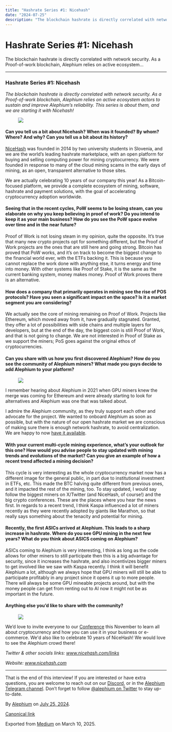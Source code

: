 ```yaml
---
title: "Hashrate Series #1: Nicehash"
date: "2024-07-25"
description: "The blockchain hashrate is directly correlated with network security. As a Proof-of-work blockchain, Alephium relies on active ecosystem…"
---
```


<div>

# Hashrate Series \#1: Nicehash

</div>

<div class="section p-summary" field="subtitle">

The blockchain hashrate is directly correlated with network security. As a Proof-of-work blockchain, Alephium relies on active ecosystem…

</div>

<div class="section e-content" field="body">

<div id="17c5" class="section section section--body section--first">

<div class="section-divider">

------------------------------------------------------------------------

</div>

<div class="section-content">

<div class="section-inner sectionLayout--insetColumn">

### Hashrate Series \#1: Nicehash

*The blockchain hashrate is directly correlated with network security. As a Proof-of-work blockchain, Alephium relies on active ecosystem actors to sustain and improve Alephium’s reliability. This series is about them, and we are starting it with Nicehash!*

<figure id="26e5" class="graf graf--figure graf-after--p">
<img src="https://cdn-images-1.medium.com/max/800/0*5P391el9NoWoMQHl" class="graf-image" data-image-id="0*5P391el9NoWoMQHl" data-width="1200" data-height="630" data-is-featured="true" />
</figure>

#### Can you tell us a bit about Nicehash? When was it founded? By whom? Where? And why? Can you tell us a bit about its history?

<a href="https://www.nicehash.com/" class="markup--anchor markup--p-anchor" data-href="https://www.nicehash.com/" rel="noopener" target="_blank">NiceHash</a> was founded in 2014 by two university students in Slovenia, and we are the world’s leading hashrate marketplace, with an open platform for buying and selling computing power for mining cryptocurrency. We were founded in response to many of the cloud mining scams in the early days of mining, as an open, transparent alternative to those sites.

We are actually celebrating 10 years of our company this year! As a Bitcoin-focused platform, we provide a complete ecosystem of mining, software, hashrate and payment solutions, with the goal of accelerating cryptocurrency adoption worldwide.

#### Seeing that in the recent cycles, PoW seems to be losing steam, can you elaborate on why you keep believing in proof of work? Do you intend to keep it as your main business? How do you see the PoW space evolve over time and in the near future?

Proof of Work is not losing steam in my opinion, quite the opposite. It’s true that many new crypto projects opt for something different, but the Proof of Work projects are the ones that are still here and going strong. Bitcoin has proved that PoW works, and it’s on track to become the biggest change to the financial world ever, with the ETFs backing it. This is because you cannot replace the work done with anything else, it turns energy and time into money. With other systems like Proof of Stake, it is the same as the current banking system, money makes money. Proof of Work proves there is an alternative.

#### How does a company that primarily operates in mining see the rise of POS protocols? Have you seen a significant impact on the space? Is it a market segment you are considering?

We actually see the core of mining remaining on Proof of Work. Projects like Ethereum, which moved away from it, have gradually stagnated. Granted, they offer a lot of possibilities with side chains and multiple layers for developers, but at the end of the day, the biggest coin is still Proof of Work, and that is not going to change. We are not interested in Proof of Stake as we support the miners; PoS goes against the original ethos of cryptocurrencies.

#### Can you share with us how you first discovered Alephium? How do you see the community of Alephium miners? What made you guys decide to add Alephium to your platform?

<figure id="a6c4" class="graf graf--figure graf-after--h4">
<img src="https://cdn-images-1.medium.com/max/800/1*x1dwi75LSrzStGfDmtYZZg.png" class="graf-image" data-image-id="1*x1dwi75LSrzStGfDmtYZZg.png" data-width="1893" data-height="980" />
</figure>

I remember hearing about Alephium in 2021 when GPU miners knew the merge was coming for Ethereum and were already starting to look for alternatives and Alephium was one that was talked about.

I admire the Alephium community, as they truly support each other and advocate for the project. We wanted to onboard Alephium as soon as possible, but with the nature of our open hashrate market we are conscious of making sure there is enough network hashrate, to avoid centralization. We are happy to now <a href="https://www.nicehash.com/my/marketplace/ALEPHIUM" class="markup--anchor markup--p-anchor" data-href="https://www.nicehash.com/my/marketplace/ALEPHIUM" rel="noopener" target="_blank">have it available</a>.

#### With your current multi-cycle mining experience, what’s your outlook for this one? How would you advise people to stay updated with mining trends and evolutions of the market? Can you give an example of how a recent trend affected a mining decision?

This cycle is very interesting as the whole cryptocurrency market now has a different image for the general public, in part due to institutional investment in ETFs, etc. This made the BTC halving quite different from previous ones, and it impacted the rest of the mining, too. To stay updated, I would say follow the biggest miners on X/Twitter (and NiceHash, of course!) and the big crypto conferences. These are the places where you hear the news first. In regards to a recent trend, I think Kaspa influenced a lot of miners recently as they were recently adopted by giants like Marathon, so that really says something about the tenacity and potential for mining.

#### Recently, the first ASICs arrived at Alephium. This leads to a sharp increase in hashrate. Where do you see GPU mining in the next few years? What do you think about ASICS coming on Alephium?

ASICs coming to Alephium is very interesting, I think as long as the code allows for other miners to still participate then this is a big advantage for security, since it increases the hashrate, and also incentivizes bigger miners to get involved like we saw with Kaspa recently. I think it will benefit Alephium a lot, although we always hope that GPU miners will still be able to participate profitably in any project since it opens it up to more people. There will always be some GPU mineable projects around, but with the money people can get from renting out to AI now it might not be as important in the future.

#### Anything else you’d like to share with the community?

<figure id="e31c" class="graf graf--figure graf-after--h4">
<img src="https://cdn-images-1.medium.com/max/800/1*-ZN41-J17VcRXY5PNKmVvA.png" class="graf-image" data-image-id="1*-ZN41-J17VcRXY5PNKmVvA.png" data-width="1895" data-height="851" />
</figure>

We’d love to invite everyone to our <a href="http://www.nicehashx.com" class="markup--anchor markup--p-anchor" data-href="http://www.nicehashx.com" rel="noopener" target="_blank">Conference</a> this November to learn all about cryptocurrency and how you can use it in your business or e-commerce. We'd also like to celebrate 10 years of NiceHash! We would love to see the Alephium crowd there!

*Twitter & other socials links:* <a href="http://www.nicehash.com/links" class="markup--anchor markup--p-anchor" data-href="http://www.nicehash.com/links" rel="noopener" target="_blank"><em>www.nicehash.com/links</em></a>

*Website:* <a href="http://www.nicehash.com" class="markup--anchor markup--p-anchor" data-href="http://www.nicehash.com" rel="noopener" target="_blank"><em>www.nicehash.com</em></a>

</div>

</div>

</div>

<div id="76b0" class="section section section--body section--last">

<div class="section-divider">

------------------------------------------------------------------------

</div>

<div class="section-content">

<div class="section-inner sectionLayout--insetColumn">

That is the end of this interview! If you are interested or have extra questions, you are welcome to reach out on our <a href="http://alephium.org/discord" class="markup--anchor markup--p-anchor" data-href="http://alephium.org/discord" rel="noopener ugc nofollow noopener" target="_blank">Discord</a>, or in the <a href="https://t.me/alephiumgroup" class="markup--anchor markup--p-anchor" data-href="https://t.me/alephiumgroup" rel="noopener ugc nofollow noopener" target="_blank">Alephium Telegram channel</a>. Don’t forget to follow <a href="https://twitter.com/alephium" class="markup--anchor markup--p-anchor" data-href="https://twitter.com/alephium" rel="noopener ugc nofollow noopener" target="_blank">@alephium on Twitter</a> to stay up-to-date.

</div>

</div>

</div>

</div>

By <a href="https://medium.com/@alephium" class="p-author h-card">Alephium</a> on [July 25, 2024](https://medium.com/p/ee0936adf899).

<a href="https://medium.com/@alephium/hashrate-series-1-nicehash-ee0936adf899" class="p-canonical">Canonical link</a>

Exported from [Medium](https://medium.com) on March 10, 2025.
